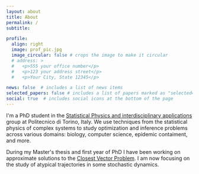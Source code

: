 ```yaml
---
layout: about
title: About
permalink: /
subtitle:

profile:
  align: right
  image: prof_pic.jpg
  image_circular: false # crops the image to make it circular
  # address: >
  #   <p>555 your office number</p>
  #   <p>123 your address street</p>
  #   <p>Your City, State 12345</p>

news: false  # includes a list of news items
selected_papers: false # includes a list of papers marked as "selected={true}"
social: true  # includes social icons at the bottom of the page
---
```



I'm a PhD student in the <a href="https://www.disat.polito.it/research/research_groups/cmpcs/statistical_physics_and_interdisciplinary_applications"> Statistical Physics and interdisciplinary applications</a> group at Politecnico di Torino, Italy.
We use techniques from the statistical physics of complex systems to study optimization and inference problems across various domains: biology, computer science, epidemic contaiment, and more.

During my Master's thesis and first year of PhD I have been working on approximate solutions to the [Closest Vector Problem](https://en.wikipedia.org/wiki/Lattice_problem#Closest_vector_problem_(CVP)).
I am now focusing on the study of atypical trajectories in some stochastic dynamics.